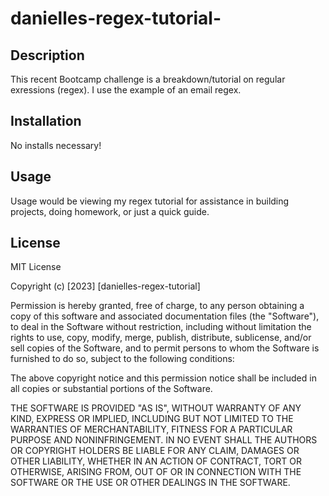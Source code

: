 # danielles-regex-tutorial-

## Description
This recent Bootcamp challenge is a breakdown/tutorial on regular exressions (regex). I use the example of an email regex.

## Installation
No installs necessary!

## Usage
Usage would be viewing my regex tutorial for assistance in building projects, doing homework, or just a quick guide.

## License
MIT License

Copyright (c) [2023] [danielles-regex-tutorial]

Permission is hereby granted, free of charge, to any person obtaining a copy
of this software and associated documentation files (the "Software"), to deal
in the Software without restriction, including without limitation the rights
to use, copy, modify, merge, publish, distribute, sublicense, and/or sell
copies of the Software, and to permit persons to whom the Software is
furnished to do so, subject to the following conditions:

The above copyright notice and this permission notice shall be included in all
copies or substantial portions of the Software.

THE SOFTWARE IS PROVIDED "AS IS", WITHOUT WARRANTY OF ANY KIND, EXPRESS OR
IMPLIED, INCLUDING BUT NOT LIMITED TO THE WARRANTIES OF MERCHANTABILITY,
FITNESS FOR A PARTICULAR PURPOSE AND NONINFRINGEMENT. IN NO EVENT SHALL THE
AUTHORS OR COPYRIGHT HOLDERS BE LIABLE FOR ANY CLAIM, DAMAGES OR OTHER
LIABILITY, WHETHER IN AN ACTION OF CONTRACT, TORT OR OTHERWISE, ARISING FROM,
OUT OF OR IN CONNECTION WITH THE SOFTWARE OR THE USE OR OTHER DEALINGS IN THE
SOFTWARE.
